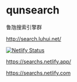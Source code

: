 # qunsearch
鲁虺搜索引擎群

http://search.luhui.net/

[![Netlify Status](https://api.netlify.com/api/v1/badges/c3da9e9d-5c00-4b77-9234-b6ef95fd2403/deploy-status)](https://app.netlify.com/sites/searchs/deploys)

https://searchs.netlify.app/


https://searchs.netlify.com











